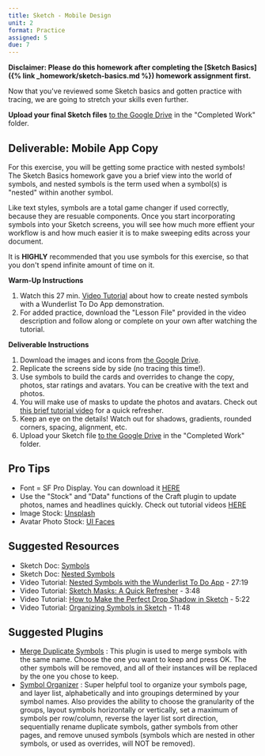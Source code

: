 ```yaml
---
title: Sketch - Mobile Design
unit: 2
format: Practice
assigned: 5
due: 7
---
```


**Disclaimer: Please do this homework after completing the [Sketch Basics]({% link _homework/sketch-basics.md %}) homework assignment first.**

Now that you've reviewed some Sketch basics and gotten practice with tracing, we are going to stretch your skills even further.

 **Upload your final Sketch files** [to the Google Drive](https://drive.google.com/drive/folders/1HD3QzsfmScs6qFF5kRF6_2VU-JRG2Bal) in the "Completed Work" folder.


Deliverable: Mobile App Copy
-----------------------------------------

For this exercise, you will be getting some practice with nested symbols! The Sketch Basics homework gave you a brief view into the world of symbols, and nested symbols is the term used when a symbol(s) is "nested" within another symbol.

Like text styles, symbols are a total game changer if used correctly, because they are resuable components. Once you start incorporating symbols into your Sketch screens, you will see how much more effient your workflow is and how much easier it is to make sweeping edits across your document.

It is **HIGHLY** recommended that you use symbols for this exercise, so that you don't spend infinite amount of time on it.

**Warm-Up Instructions**
1. Watch this 27 min. [Video Tutorial](https://www.youtube.com/watch?v=hKGDtwDJaV8) about how to create nested symbols with a Wunderlist To Do App demonstration.
2. For added practice, download the "Lesson File" provided in the video description and follow along or complete on your own after watching the tutorial.

**Deliverable Instructions**
1. Download the images and icons from [the Google Drive](https://drive.google.com/drive/folders/1HD3QzsfmScs6qFF5kRF6_2VU-JRG2Bal).
2. Replicate the screens side by side (no tracing this time!).
3. Use symbols to build the cards and overrides to change the copy, photos, star ratings and avatars. You can be creative with the text and photos.
4. You will make use of masks to update the photos and avatars. Check out [this brief tutorial video](https://www.youtube.com/watch?v=3T02VqGf_d8) for a quick refresher.
5. Keep an eye on the details! Watch out for shadows, gradients, rounded corners, spacing, alignment, etc.
6. Upload your Sketch file [to the Google Drive](https://drive.google.com/drive/folders/1HD3QzsfmScs6qFF5kRF6_2VU-JRG2Bal) in the "Completed Work" folder.


Pro Tips
----------

- Font = SF Pro Display. You can download it [HERE](https://developer.apple.com/fonts/)
- Use the "Stock" and "Data" functions of the Craft plugin to update photos, names and headlines quickly. Check out tutorial videos [HERE](https://www.invisionapp.com/craft)
- Image Stock: [Unsplash](https://unsplash.com/)
- Avatar Photo Stock: [UI Faces](https://uifaces.co/)


Suggested Resources
-------------------

- Sketch Doc: [Symbols](https://www.sketchapp.com/docs/symbols/)
- Sketch Doc: [Nested Symbols](https://www.sketchapp.com/docs/symbols/nested-symbols/)
- Video Tutorial: [Nested Symbols with the Wunderlist To Do App](https://www.youtube.com/watch?v=hKGDtwDJaV8) - 27:19
- Video Tutorial: [Sketch Masks: A Quick Refresher](https://www.youtube.com/watch?v=3T02VqGf_d8) - 3:48
- Video Tutorial: [How to Make the Perfect Drop Shadow in Sketch](https://www.youtube.com/watch?v=E59YxyBD41k) - 5:22
- Video Tutorial: [Organizing Symbols in Sketch](https://www.youtube.com/watch?v=bz46QG-yUQE) - 11:48


Suggested Plugins
------------------

- [Merge Duplicate Symbols](https://github.com/oodesign/merge-duplicate-symbols)
: This plugin is used to merge symbols with the same name. Choose the one you want to keep and press OK. The other symbols will be removed, and all of their instances will be replaced by the one you chose to keep.
- [Symbol Organizer](https://github.com/sonburn/symbol-organizer)
: Super helpful tool to organize your symbols page, and layer list, alphabetically and into groupings determined by your symbol names. Also provides the ability to choose the granularity of the groups, layout symbols horizontally or vertically, set a maximum of symbols per row/column, reverse the layer list sort direction, sequentially rename duplicate symbols, gather symbols from other pages, and remove unused symbols (symbols which are nested in other symbols, or used as overrides, will NOT be removed).
